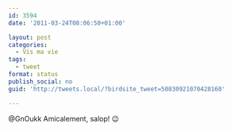 ```yaml
---
id: 3594
date: '2011-03-24T08:06:50+01:00'

layout: post
categories:
  - Vis ma vie
tags:
  - tweet
format: status
publish_social: no
guid: 'http://tweets.local/?birdsite_tweet=50830921070428160'

---
```


@GnOukk Amicalement, salop! 😉